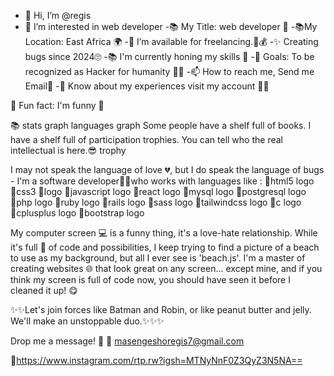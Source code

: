 - 👋 Hi, I’m @regis
- 👀 I’m interested in web developer 
-📚 My Title: web developer 🧰
-📚My Location: East Africa 🌍
-🤝 I’m available for freelancing.💸💰
-✨ Creating bugs since 2024🙄
-📚 I'm currently honing my skills 🍧
-🎯 Goals: To be recognized as Hacker for humanity 👌🏼
-📫 How to reach me, Send me Email📧
-🔗 Know about my experiences visit my account 👨‍💻

🎲 Fun fact: I'm funny 🫠



📚 stats graph languages graph
Some people have a shelf full of books. I have a shelf full of participation
trophies. You can tell who the real intellectual is here.😎
trophy

I may not speak the language of love 💔, but I do speak
the language of bugs - I'm a software developer👨‍💻who works
with languages like :
🔸html5 logo 🔸css3 🔸logo 🔸javascript logo 🔸react logo 🔸mysql logo 🔸postgresql logo 🔸php logo
🔸ruby logo 🔸rails logo 🔸sass logo 🔸tailwindcss logo 🔸c logo 🔸cplusplus logo 🔸bootstrap logo


My computer screen 💻 is a funny thing, it's a love-hate relationship. While it's full 🌝
of code and possibilities, I keep trying to find a picture of a beach to use as my
background, but all I ever see is 'beach.js'. I'm a master of creating websites 🌐 that
look great on any screen... except mine, and if you think my screen
is full of code now, you should have seen it before I cleaned it up! 😋



✨✨Let's join forces like Batman and Robin, or like peanut
butter and jelly. We'll make an unstoppable duo.✨✨✨


Drop me a message! 💌
🔗 masengeshoregis7@gmail.com 

🔗https://www.instagram.com/rtp.rw?igsh=MTNyNnF0Z3QyZ3N5NA==
<!---
registuneez/registuneez is a ✨ special ✨ repository because its `README.md` (this file) appears on your GitHub profile.
You can click the Preview link to take a look at your changes.
--->
